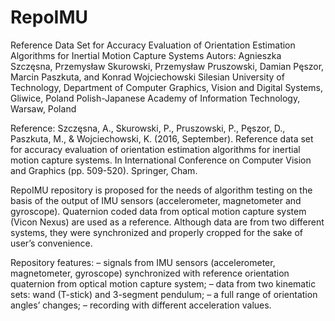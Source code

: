 # RepoIMU
Reference Data Set for Accuracy Evaluation of Orientation Estimation Algorithms for Inertial Motion Capture Systems
Autors: Agnieszka Szczęsna, Przemysław Skurowski, Przemysław Pruszowski, Damian Pęszor, Marcin Paszkuta, and Konrad Wojciechowski
Silesian University of Technology, Department of Computer Graphics, Vision and Digital Systems, Gliwice, Poland
Polish-Japanese Academy of Information Technology, Warsaw, Poland

Reference:
Szczęsna, A., Skurowski, P., Pruszowski, P., Pęszor, D., Paszkuta, M., & Wojciechowski, K. (2016, September). Reference data set for accuracy evaluation of orientation estimation algorithms for inertial motion capture systems. In International Conference on Computer Vision and Graphics (pp. 509-520). Springer, Cham.

RepoIMU repository is proposed for the needs of algorithm testing on the basis of the output of IMU sensors (accelerometer, magnetometer and gyroscope). Quaternion coded data from optical motion capture system (Vicon Nexus) are used as a reference. Although data are from two different systems, they were synchronized and properly cropped for
the sake of user’s convenience.

Repository features:
– signals from IMU sensors (accelerometer, magnetometer, gyroscope) synchronized with reference orientation quaternion from optical motion capture
system;
– data from two kinematic sets: wand (T-stick) and 3-segment pendulum;
– a full range of orientation angles’ changes;
– recording with different acceleration values.

